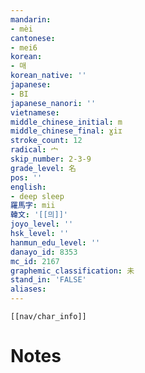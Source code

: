 ```yaml
---
mandarin:
- mèi
cantonese:
- mei6
korean:
- 매
korean_native: ''
japanese:
- BI
japanese_nanori: ''
vietnamese:
middle_chinese_initial: m
middle_chinese_final: ɣiɪ
stroke_count: 12
radical: 宀
skip_number: 2-3-9
grade_level: 名
pos: ''
english:
- deep sleep
羅馬字: mii
韓文: '[[믜]]'
joyo_level: ''
hsk_level: ''
hanmun_edu_level: ''
danayo_id: 8353
mc_id: 2167
graphemic_classification: 未
stand_in: 'FALSE'
aliases:
---
```

```meta-bind-embed
[[nav/char_info]]
```

# Notes
